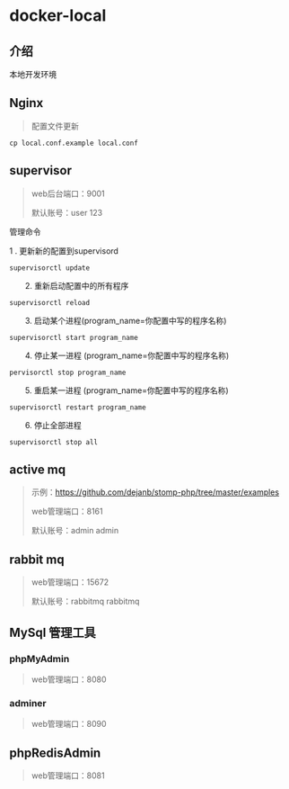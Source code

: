 # docker-local

## 介绍

本地开发环境


## Nginx

> 配置文件更新
```
cp local.conf.example local.conf
```



## supervisor

> web后台端口：9001
>
> 默认账号：user	123



管理命令

1 . 更新新的配置到supervisord

```
supervisorctl update
```

　　2. 重新启动配置中的所有程序

```
supervisorctl reload
```

　　3. 启动某个进程(program_name=你配置中写的程序名称)

```
supervisorctl start program_name
```

　　4. 停止某一进程 (program_name=你配置中写的程序名称)

```
pervisorctl stop program_name
```

　　5. 重启某一进程 (program_name=你配置中写的程序名称)

```
supervisorctl restart program_name
```

　　6. 停止全部进程

```
supervisorctl stop all
```





## active mq

> 示例：https://github.com/dejanb/stomp-php/tree/master/examples
>
> web管理端口：8161
>
> 默认账号：admin	admin





## rabbit mq

> web管理端口：15672
>
> 默认账号：rabbitmq  rabbitmq

## MySql 管理工具
### phpMyAdmin
> web管理端口：8080

### adminer
> web管理端口：8090

## phpRedisAdmin
> web管理端口：8081